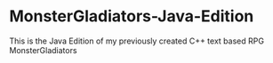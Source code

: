 # MonsterGladiators-Java-Edition
This is the Java Edition of my previously created C++ text based RPG MonsterGladiators
